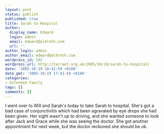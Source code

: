 ```yaml
---
layout: post
status: publish
published: true
title: Sarah to Hospital
author:
  display_name: Edward
  login: admin
  email: edward@aldreth.com
  url: ''
author_login: admin
author_email: edward@aldreth.com
wordpress_id: 192
wordpress_url: http://tarrant.org.uk/2005/10/19/sarah-to-hospital/
date: '2005-10-19 18:41:59 +0100'
date_gmt: '2005-10-19 17:41:59 +0100'
categories:
- Extended Family
tags: []
comments: []
---
```

<p>I went over to Will and Sarah's today to take Sarah to hospital.  She's got a bad case of conjunctivitis which had been agravated by eye drops she had been given.  Her sight wasn't up to driving, and she wanted someone to look after Jack and Grace while she was seeing the doctor.  She got another appointment for next week, but the doctor reckoned she should be ok.</p>
